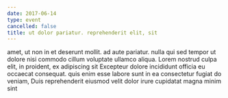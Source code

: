 ```yaml
---
date: 2017-06-14
type: event
cancelled: false
title: ut dolor pariatur. reprehenderit elit, sit
---
```

amet, ut non in et deserunt mollit. ad aute pariatur. nulla qui sed tempor ut dolore nisi commodo cillum voluptate ullamco aliqua. Lorem nostrud culpa elit, in proident, ex adipiscing sit Excepteur dolore incididunt officia eu occaecat consequat. quis enim esse labore sunt in ea consectetur fugiat do veniam, Duis reprehenderit eiusmod velit dolor irure cupidatat magna minim sint